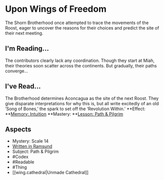 # Upon Wings of Freedom
The Shorn Brotherhood once attempted to trace the movements of the Roost, eager to uncover the reasons for their choices and predict the site of their next meeting.
## I'm Reading...
The contributors clearly lack any coordination. Though they start at Miah, their theories soon scatter across the continents. But gradually, their paths converge…
## I've Read...
The Brotherhood determines Aconcagua as the site of the next Roost. They give disparate interpretations for why this is, but all write excitedly of an old ‘Song of Bones,’ the spark to set off the ‘Revolution Within.’
**Effect: **[Memory: Intuition](https://uadaf.theevilroot.xyz/rowenarium/element/mem.intuition)
**Mastery: **[Lesson: Path & Pilgrim](https://uadaf.theevilroot.xyz/rowenarium/element/x.path.pilgrim)
## Aspects
- Mystery: Scale 14
- [Written in Ramsund](https://uadaf.theevilroot.xyz/rowenarium/element/w.ramsund)
- Subject: Path & Pilgrim
- #Codex
- #Readable
- #Thing
- [[wing.cathedral|Unmade Cathedral]]